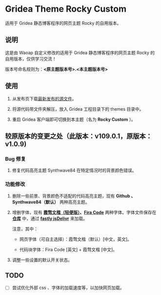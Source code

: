 # Gridea Theme Rocky Custom

适用于 Gridea 静态博客程序的网页主题 Rocky 的自用版本。

## 说明

这是由 Waoap 自定义修改的适用于 Gridea 静态博客程序的网页主题 Rocky 的自用版本，仅供学习交流！

版本号命名规则为：**<原主题版本号>.<本主题版本号>**

## 使用

1. 从发布页下载[最新发布的源文件](https://github.com/Waoap/gridea-theme-rocky-custom/releases)。

2. 将源代码带文件夹解压，放入 Gridea 工程目录下的 themes 目录中。

3. 重启 Gridea 客户端即可切换到本主题（名为 **Rocky Custom** ）。

## 较原版本的变更之处（此版本：v109.0.1，原版本：v1.0.9)

### Bug 修复

1. 修复代码高亮主题 Synthwave84 在特定情况时的背景颜色错误。

### 功能修改

1. 删除一些前景、背景颜色不适配的代码高亮主题，现有 **Github 、Synthwave84（默认）** 两种高亮主题。

2. 增删字体，现有 **[霞骛文楷（轻便版）](https://github.com/lxgw/LxgwWenKai-Lite)、[Fira Code](https://github.com/tonsky/FiraCode)** 两种字体。字体文件保存在 **[仓库](https://github.com/Waoap/waoap.github.io/tree/main/fonts)** 中，通过 **[fastly jsDelivr](https://fastly.jsdelivr.net)** 来加载。

   注意，其中：

   - 网页字体（可自主选择）：霞骛文楷（默认）[中文，英文]。

   - 代码块字体：Fira Code [英文] + 霞骛文楷 [中文]。

3. 调整一些设置的默认开关状态。

## TODO

- [ ] 尝试优化外部 css 、字体的加载速度等，以加快网页加载。
